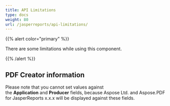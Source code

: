 ```yaml
---
title: API Limitations
type: docs
weight: 80
url: /jasperreports/api-limitations/
---
```


{{% alert color="primary" %}} 

There are some limitations while using this component. 

{{% /alert %}} 
## **PDF Creator information**
Please note that you cannot set values against the **Application** and **Producer** fields, because Aspose Ltd. and Aspose.PDF for JasperReports x.x.x will be displayed against these fields. 
